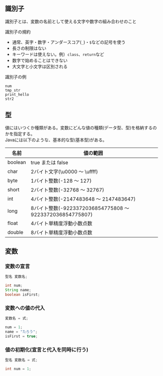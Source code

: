 
## 識別子

識別子とは、変数の名前として使える文字や数字の組み合わせのこと

識別子の規約

- 通常、英字・数字・アンダースコア(`_`)・`$`などの記号を使う
- 長さの制限はない
- キーワードは使えない。例）`class`、`return`など
- 数字で始めることはできない
- 大文字と小文字は区別される

識別子の例

```
num
tmp_str
print_hello
str2
```

## 型

値にはいつくか種類がある。変数にどんな値の種類(データ型、型)を格納するのかを指定する。  
Javaには以下のような、基本的な型(基本型)がある。

|名前|値の範囲|
|---|---|
|boolean|true または false|
|char|2バイト文字(\u0000 〜 \uffff)|
|byte|1バイト整数(-128 〜 127)|
|short|2バイト整数(-32768 〜 32767)|
|int|4バイト整数(-2147483648 〜 2147483647)|
|long|8バイト整数(-9223372036854775808 〜 9223372036854775807)|
|float|4バイト単精度浮動小数点数|
|double|8バイト単精度浮動小数点数|


## 変数

### 変数の宣言

```java
型名 変数名;
```

```java
int num;
String name;
boolean isFirst;
```

### 変数への値の代入

```java
変数名 = 式;
```

```java
num = 1;
name = "たろう";
isFirst = true;
```

### 値の初期化(宣言と代入を同時に行う)

```java
型名 変数名 = 式;
```

```java
int num = 1;
```

